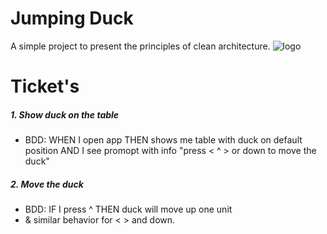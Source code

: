 # Jumping Duck
A simple project to present the principles of clean architecture.
![logo](https://rawcdn.githack.com/koualsky/jumping-duck/develop/logo.png)

# Ticket's

##### 1. Show duck on the table
* BDD: WHEN I open app THEN shows me table with duck on default position 
AND I see promopt with info "press < ^ > or down to move the duck"

##### 2. Move the duck
* BDD: IF I press ^ THEN duck will move up one unit
* & similar behavior for < > and down.